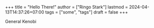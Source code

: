 +++
title = "Hello There!"
author = ["Ringo Stark"]
lastmod = 2024-04-13T14:37:26+07:00
tags = ["some", "tags"]
draft = false
+++

General Kenobi
